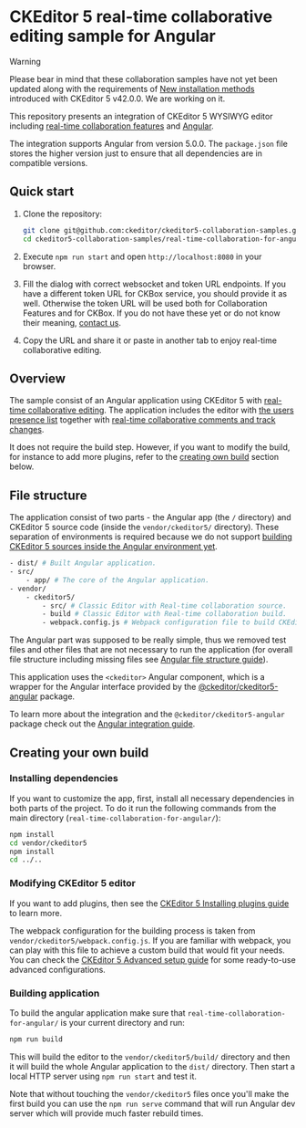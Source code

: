 # CKEditor 5 real-time collaborative editing sample for Angular

> [!WARNING] 
> Please bear in mind that these collaboration samples have not yet been updated along with the requirements of [New installation methods](https://ckeditor.com/docs/ckeditor5/latest/updating/nim-migration/migration-to-new-installation-methods.html) introduced with CKEditor 5 v42.0.0. We are working on it.

This repository presents an integration of CKEditor 5 WYSIWYG editor including
[real-time collaboration features](https://ckeditor.com/docs/ckeditor5/latest/features/collaboration/real-time-collaboration/real-time-collaboration.html) and [Angular](https://angular.io/).

The integration supports Angular from version 5.0.0. The `package.json` file stores the higher version just to ensure that all dependencies are in compatible versions.

## Quick start

1. Clone the repository:

   ```bash
   git clone git@github.com:ckeditor/ckeditor5-collaboration-samples.git
   cd ckeditor5-collaboration-samples/real-time-collaboration-for-angular
   ```

1. Execute `npm run start` and open `http://localhost:8080` in your browser.

1. Fill the dialog with correct websocket and token URL endpoints. If you have a different token URL for CKBox service, you should provide it as well. Otherwise the token URL will be used both for Collaboration Features and for CKBox. If you do not have these yet or do not know their meaning, [contact us](https://ckeditor.com/contact/). 

1. Copy the URL and share it or paste in another tab to enjoy real-time collaborative editing.

## Overview

The sample consist of an Angular application using CKEditor 5 with [real-time collaborative editing](https://ckeditor.com/docs/ckeditor5/latest/features/collaboration/real-time-collaboration/real-time-collaboration.html). The application includes the editor with [the users presence list](https://ckeditor.com/docs/ckeditor5/latest/features/collaboration/real-time-collaboration/users-in-real-time-collaboration.html#users-presence-list) together with [real-time collaborative comments and track changes](https://ckeditor.com/docs/ckeditor5/latest/features/collaboration/real-time-collaboration/real-time-collaboration.html).

It does not require the build step. However, if you want to modify the build, for instance to add more plugins, refer to the [creating own build](#creating-your-own-build) section below.

## File structure

The application consist of two parts - the Angular app (the `/` directory) and CKEditor 5 source code (inside the `vendor/ckeditor5/` directory). These separation of environments is required because we do not support [building CKEditor 5 sources inside the Angular environment yet](https://github.com/ckeditor/ckeditor5-angular/issues/26).

```bash
- dist/ # Built Angular application.
- src/
	- app/ # The core of the Angular application.
- vendor/
	- ckeditor5/ 
		- src/ # Classic Editor with Real-time collaboration source.
		- build # Classic Editor with Real-time collaboration build.
		- webpack.config.js # Webpack configuration file to build CKEditor 5 sources.
```

The Angular part was supposed to be really simple, thus we removed test files and other files that are not necessary to run the application (for overall file structure including missing files see [Angular file structure guide](https://angular.io/guide/file-structure)).

This application uses the `<ckeditor>` Angular component, which is a wrapper for the Angular interface provided by the [@ckeditor/ckeditor5-angular](https://github.com/ckeditor/ckeditor5-angular) package.

To learn more about the integration and the `@ckeditor/ckeditor5-angular` package check out the [Angular integration guide](https://ckeditor.com/docs/ckeditor5/latest/builds/guides/integration/frameworks/angular.html).

## Creating your own build

### Installing dependencies

If you want to customize the app, first, install all necessary dependencies in both parts of the project. To do it run the following commands from the main directory (`real-time-collaboration-for-angular/`):

```bash
npm install
cd vendor/ckeditor5
npm install
cd ../..
```

### Modifying CKEditor 5 editor

If you want to add plugins, then see the [CKEditor 5 Installing plugins guide](https://ckeditor.com/docs/ckeditor5/latest/builds/guides/integration/installing-plugins.html#adding-a-plugin-to-an-editor) to learn more.

The webpack configuration for the building process is taken from `vendor/ckeditor5/webpack.config.js`. If you are familiar with webpack, you can play with this file to achieve a custom build that would fit your needs. You can check the [CKEditor 5 Advanced setup guide](https://ckeditor.com/docs/ckeditor5/latest/builds/guides/integration/advanced-setup.html#webpack-configuration) for some ready-to-use advanced configurations.

### Building application

To build the angular application make sure that `real-time-collaboration-for-angular/` is your current directory and run:

```bash
npm run build
```

This will build the editor to the `vendor/ckeditor5/build/` directory and then it will build the whole Angular application to the `dist/` directory. Then start a local HTTP server using `npm run start` and test it.

Note that without touching the `vendor/ckeditor5` files once you'll make the first build you can use the `npm run serve`  command that will run Angular dev server which will provide much faster rebuild times.
